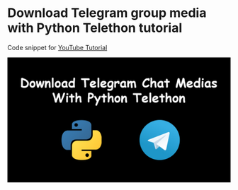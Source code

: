 # Download Telegram group media with Python Telethon tutorial

Code snippet for [YouTube Tutorial](https://youtu.be/J5H_gRdPJSU)

![Download Telegram group media with Python Telethon tutorial](./docs/thumb.jpg)
